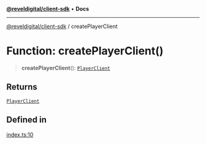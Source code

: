 [**@reveldigital/client-sdk**](../README.md) • **Docs**

***

[@reveldigital/client-sdk](../globals.md) / createPlayerClient

# Function: createPlayerClient()

> **createPlayerClient**(): [`PlayerClient`](../classes/PlayerClient.md)

## Returns

[`PlayerClient`](../classes/PlayerClient.md)

## Defined in

[index.ts:10](https://github.com/RevelDigital/reveldigital-client-sdk/blob/07971f0d78ea6011de154b80d847680ae80aad92/src/index.ts#L10)
